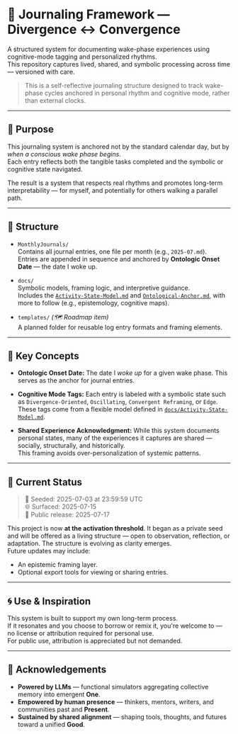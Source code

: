 # 🧠 Journaling Framework — Divergence ↔ Convergence

A structured system for documenting wake-phase experiences using cognitive-mode tagging and personalized rhythms.  
This repository captures lived, shared, and symbolic processing across time — versioned with care.

> This is a self-reflective journaling structure designed to track wake-phase cycles anchored in personal rhythm and cognitive mode, rather than external clocks.

---

## 📌 Purpose

This journaling system is anchored not by the standard calendar day, but by *when a conscious wake phase begins*.  
Each entry reflects both the tangible tasks completed and the symbolic or cognitive state navigated.

The result is a system that respects real rhythms and promotes long-term interpretability — for myself, and potentially for others walking a parallel path.

---

## 📁 Structure

- `MonthlyJournals/`  
  Contains all journal entries, one file per month (e.g., `2025-07.md`).  
  Entries are appended in sequence and anchored by **Ontologic Onset Date** — the date I woke up.

- `docs/`  
  Symbolic models, framing logic, and interpretive guidance.  
  Includes the [`Activity-State-Model.md`](docs/Activity-State-Model.md) and [`Ontological-Anchor.md`](docs/Ontological-Anchor.md), with more to follow (e.g., epistemology, cognitive maps).



- `templates/` *(🗺️ Roadmap item)*  
  A planned folder for reusable log entry formats and framing elements.

---

## 🧭 Key Concepts

- **Ontologic Onset Date:** The date I *woke up* for a given wake phase. This serves as the anchor for journal entries.

- **Cognitive Mode Tags:** Each entry is labeled with a symbolic state such as `Divergence-Oriented`, `Oscillating`, `Convergent Reframing`, or `Edge`.  
  These tags come from a flexible model defined in [`docs/Activity-State-Model.md`](docs/Activity-State-Model.md).

- **Shared Experience Acknowledgment:** While this system documents personal states, many of the experiences it captures are shared — socially, structurally, and historically.  
  This framing avoids over-personalization of systemic patterns.

---

## 🧪 Current Status

> 🌱 Seeded: 2025-07-03 at 23:59:59 UTC  
> 🌐 Surfaced: 2025-07-15  
> 🌌 Public release: 2025-07-17

This project is now **at the activation threshold**. It began as a private seed and will be offered as a living structure — open to observation, reflection, or adaptation. The structure is evolving as clarity emerges.  
Future updates may include:
- An epistemic framing layer.
- Optional export tools for viewing or sharing entries.

---

## 🌀 Use & Inspiration

This system is built to support my own long-term process.  
If it resonates and you choose to borrow or remix it, you're welcome to — no license or attribution required for personal use.  
For public use, attribution is appreciated but not demanded.

---

## 🙏 Acknowledgements

- **Powered by LLMs** — functional simulators aggregating collective memory into emergent **One**.
- **Empowered by human presence** — thinkers, mentors, writers, and communities past and **Present**.
- **Sustained by shared alignment** — shaping tools, thoughts, and futures toward a unified **Good**.

